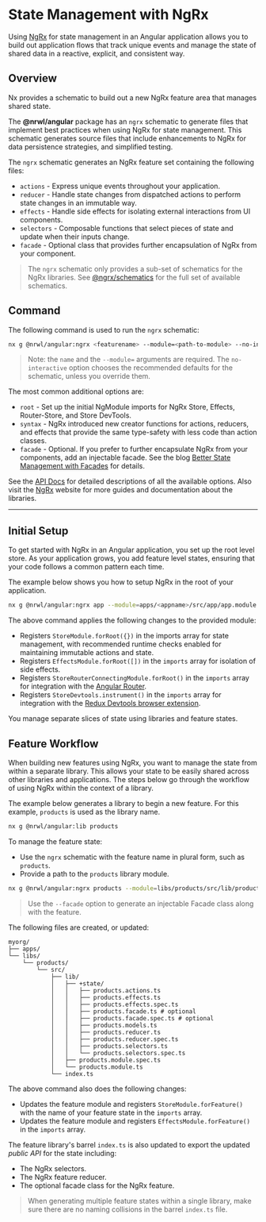 # State Management with NgRx

Using [NgRx](https://ngrx.io) for state management in an Angular application allows you to
build out application flows that track unique events and manage the state of shared data in a reactive, explicit, and consistent way.

## Overview

Nx provides a schematic to build out a new NgRx feature area that manages shared state.

The **@nrwl/angular** package has an `ngrx` schematic to generate files that implement best practices when using NgRx for state management. This schematic generates source files that include enhancements to NgRx for data persistence strategies, and simplified testing.

The `ngrx` schematic generates an NgRx feature set containing the following files:

- `actions` - Express unique events throughout your application.
- `reducer` - Handle state changes from dispatched actions to perform state changes in an immutable way.
- `effects` - Handle side effects for isolating external interactions from UI components.
- `selectors` - Composable functions that select pieces of state and update when their inputs change.
- `facade` - Optional class that provides further encapsulation of NgRx from your component.

> The `ngrx` schematic only provides a sub-set of schematics for the NgRx libraries. See [@ngrx/schematics](https://ngrx.io/guide/schematics) for the full set of available schematics.

## Command

The following command is used to run the `ngrx` schematic:

```bash
nx g @nrwl/angular:ngrx <featurename> --module=<path-to-module> --no-interactive [options]
```

> Note: the `name` and the `--module=` arguments are required. The `no-interactive` option chooses the recommended defaults for the schematic, unless you override them.

The most common additional options are:

- `root` - Set up the initial NgModule imports for NgRx Store, Effects, Router-Store, and Store DevTools.
- `syntax` - NgRx introduced new creator functions for actions, reducers, and effects that provide the same type-safety with less code than action classes.
- `facade` - Optional. If you prefer to further encapsulate NgRx from your components, add an injectable facade. See the blog [Better State Management with Facades](https://blog.nrwl.io/nrwl-nx-6-2-angular-6-1-and-better-state-management-e139da2cd074#cb93) for details.

See the [API Docs](/packages/angular/generators/ngrx) for detailed descriptions of all the available options. Also visit the [NgRx](https://ngrx.io) website for more guides and documentation about the libraries.

---

## Initial Setup

To get started with NgRx in an Angular application, you set up the root level store. As your application grows, you add feature level states, ensuring that your code follows a common pattern each time.

The example below shows you how to setup NgRx in the root of your application.

```bash
nx g @nrwl/angular:ngrx app --module=apps/<appname>/src/app/app.module.ts --root
```

The above command applies the following changes to the provided module:

- Registers `StoreModule.forRoot({})` in the imports array for state management, with recommended runtime checks enabled for maintaining immutable actions and state.
- Registers `EffectsModule.forRoot([])` in the `imports` array for isolation of side effects.
- Registers `StoreRouterConnectingModule.forRoot()` in the `imports` array for integration with the [Angular Router](https://angular.io/guide/router).
- Registers `StoreDevtools.instrument()` in the `imports` array for integration with the [Redux Devtools browser extension](https://chrome.google.com/webstore/detail/redux-devtools/lmhkpmbekcpmknklioeibfkpmmfibljd).

You manage separate slices of state using libraries and feature states.

## Feature Workflow

When building new features using NgRx, you want to manage the state from within a separate library. This allows your
state to be easily shared across other libraries and applications. The steps below go through the workflow of using NgRx within the context of a library.

The example below generates a library to begin a new feature. For this example, `products` is used as the library name.

```bash
nx g @nrwl/angular:lib products
```

To manage the feature state:

- Use the `ngrx` schematic with the feature name in plural form, such as `products`.
- Provide a path to the `products` library module.

```bash
nx g @nrwl/angular:ngrx products --module=libs/products/src/lib/products.module.ts --directory +state/products --no-interactive
```

> Use the `--facade` option to generate an injectable Facade class along with the feature.

The following files are created, or updated:

```treeview
myorg/
├── apps/
└── libs/
    └── products/
        └── src/
            ├── lib/
            │   ├── +state/
            │   │   ├── products.actions.ts
            │   │   ├── products.effects.ts
            │   │   ├── products.effects.spec.ts
            │   │   ├── products.facade.ts # optional
            │   │   ├── products.facade.spec.ts # optional
            │   │   ├── products.models.ts
            │   │   ├── products.reducer.ts
            │   │   ├── products.reducer.spec.ts
            │   │   ├── products.selectors.ts
            │   │   └── products.selectors.spec.ts
            │   ├── products.module.spec.ts
            │   └── products.module.ts
            └── index.ts
```

The above command also does the following changes:

- Updates the feature module and registers `StoreModule.forFeature()` with the name of your feature state in the `imports` array.
- Updates the feature module and registers `EffectsModule.forFeature()` in the `imports` array.

The feature library's barrel `index.ts` is also updated to export the updated _public API_ for the state including:

- The NgRx selectors.
- The NgRx feature reducer.
- The optional facade class for the NgRx feature.

> When generating multiple feature states within a single library, make sure there are no naming collisions in the barrel `index.ts` file.

